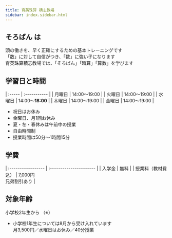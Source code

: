 ```yaml
---
title: 育英珠算 積志教場
sidebar: index.sidebar.html
---
```


## そろばん は

頭の働きを、早く正確にするための基本トレーニングです  
「数」に対して自信がつき、「数」に強い子になります  
育英珠算積志教場では、「そろばん」「暗算」「算数」を学びます  

## 学習日と時間

| :----- | :----------- |
| 月曜日 | 14:00〜19:00 |
| 火曜日 | 14:00〜19:00 |
| 水曜日 | 14:00〜**18:00** |
| 木曜日 | 14:00〜19:00 |
| 金曜日 | 14:00〜19:00 |


* 祝日はお休み
* 金曜日、月1回お休み
* 夏・冬・春休みは午前中の授業
* 自由時間制
* 授業時間は50分〜1時間15分

## 学費

| :----------------- | :---------------------- |
| 入学金             | 無料                    |
| 授業料（教材費込） | 7,000円<br>兄弟割引あり |

## 対象年齢

小学校2年生から （※）

* 小学校1年生については8月から受け入れています  
  月3,500円／水曜日はお休み／40分授業
